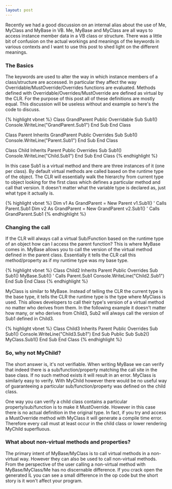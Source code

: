 ```yaml
---
layout: post
---
```

Recently we had a good discussion on an internal alias about the use of Me, MyClass and MyBase in VB.  Me, MyBase and MyClass are all ways to access instance member data in a VB class or structure.  There was a little bit of confusion on the actual workings and meanings of the keywords in various contexts and I want to use this post to shed light on the different meanings.

### The Basics

The keywords are used to alter the way in which instance members of a class/structure are accessed.  In particular they affect the way Overridable/MustOverride/Overrides functions are evaluated. Methods defined with Overridable/Overrides/MustOverride are defined as virtual by the CLR.  For the purpose of this post all of these definitions are mostly equal.  This discussion will be useless without and example so here's the code to discuss.

{% highlight vbnet %}
Class GrandParent
    Public Overridable Sub Sub1()
        Console.WriteLine("GrandParent.Sub1")
    End Sub
End Class

Class Parent
    Inherits GrandParent
    Public Overrides Sub Sub1()
        Console.WriteLine("Parent.Sub1")
    End Sub
End Class

Class Child
    Inherits Parent
    Public Overrides Sub Sub1()
        Console.WriteLine("Child.Sub1")
    End Sub
End Class
{% endhighlight %}

In this case Sub1 is a virtual method and there are three instances of it (one per class).  By default virtual methods are called based on the runtime type of the object.  The CLR will essentially walk the hierarchy from current type to object looking for the first class which defines a particular method and call that version.  It doesn't matter what the variable type is declared as, just what type it actually is.

{% highlight vbnet %}
Dim v1 As GrandParent = New Parent
v1.Sub1()   ' Calls Parent.Sub1
Dim v2 As GrandParent = New GrandParent
v2.Sub1()   ' Calls GrandParent.Sub1
{% endhighlight %}

### Changing the call

If the CLR will always call a virtual Sub/Function based on the runtime type of an object how can I access the parent function?  This is where MyBase comes in.  MyBase allows you to call the version of the virtual method defined in the parent class.  Essentially it tells the CLR call this method/property as if my runtime type was my base type.

{% highlight vbnet %}
Class Child2
    Inherits Parent
    Public Overrides Sub Sub1()
        MyBase.Sub1()   ' Calls Parent.Sub1
        Console.WriteLine("Child2.Sub1")
    End Sub
End Class
{% endhighlight %}

MyClass is similar to MyBase.  Instead of telling the CLR the current type is the base type, it tells the CLR the runtime type is the type where MyClass is used.  This allows developers to call their type's version of a virtual method no matter who derives from them.  In the following example it doesn't matter how many, or who derives from Child3, Sub2 will always call the version of Sub1 defined in Child3.

{% highlight vbnet %}
Class Child3
    Inherits Parent
    Public Overrides Sub Sub1()
        Console.WriteLine("Child3.Sub1")
    End Sub
    Public Sub Sub2()
        MyClass.Sub1()
    End Sub
End Class
{% endhighlight %}

### So, why not MyChild?

The short answer is, it's not verifiable.  When writing MyBase we can verify that indeed there is a sub/function/property matching the call site in the base class.  If no such method exists it will result in an error.  MyClass is similarly easy to verify.  With MyChild however there would be no useful way of guaranteeing a particular sub/function/property was defined on the child class.

One way you can verify a child class contains a particular property/sub/function is to make it MustOverride.  However in this case there is no actual definition in the original type.  In fact, if you try and access a MustOverride method with MyClass it will generate a compile time error.  Therefore every call must at least occur in the child class or lower rendering MyChild superfluous.

### What about non-virtual methods and properties?

The primary intent of MyBase/MyClass is to call virtual methods in a non- virtual way.  However they can also be used to call non-virtual methods.  From the perspective of the user calling a non-virtual method with MyBase/MyClass/Me has no discernable difference.  If you crack open the generated IL you can see a small difference in the op code but the short story is it won't affect your program.

